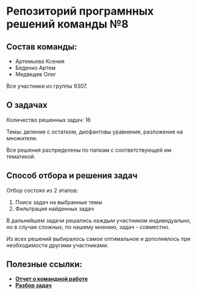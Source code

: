 Репозиторий програмнных решений команды №8
==============
## Состав команды:
* Артемьева Ксения
* Беденко Артем
* Медведев Олег

Все участники из группы 9307.
## О задачах
Количество решенных задач: 16

Темы: деление с остатком, диофантовы уравнения, разложение на множители.

Все решения распределены по папкам с соответствующей им тематикой.
## Способ отбора и решения задач
Отбор состоял из 2 этапов:
1. Поиск задач на выбранные темы
2. Фильтрация найденных задач

В дальнейшем задачи решались каждым участником индивидуально, но в случае сложных, по нашему мнению, задач - совместно.

Из всех решений выбиралось самое оптимальное и дополнялось при необходимости другими участниками.
## Полезные ссылки:
* [**Отчет о командной работе**](https://docs.google.com/spreadsheets/d/1QViYR63b8TAb08iESDX-HTQOvMfp76b_fPiNMiNuSCo/edit#gid=0)
* [**Разбор задач**](https://docs.google.com/document/d/1jmnOUnfxw9WETcigOcWhYeEH7lphVp6RJTkfWInWqvA/edit#heading=h.jh4xqlumnfkn)
